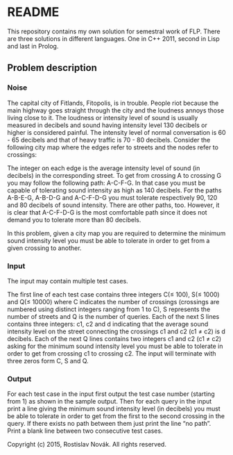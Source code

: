 # README #

This repository contains my own solution for semestral work of FLP. There are three solutions in different languages. One in C++ 2011, second in Lisp and last in Prolog.

## Problem description ##

### Noise ###
The capital city of Fitlands, Fitopolis, is in trouble. People riot because the main highway goes straight through the city and the loudness annoys those living close to it. The loudness or intensity level of sound is usually measured in decibels and sound having intensity level 130 decibels or higher is considered painful. The intensity level of normal conversation is 60 - 65 decibels and that of heavy traffic is 70 - 80 decibels. Consider the following city map where the edges refer to streets and the nodes refer to crossings:

The integer on each edge is the average intensity level of sound (in decibels) in the corresponding street. To get from crossing A to crossing G you may follow the following path: A-C-F-G. In that case you must be capable of tolerating sound intensity as high as 140 decibels. For the paths A-B-E-G, A-B-D-G and A-C-F-D-G you must tolerate respectively 90, 120 and 80 decibels of sound intensity. There are other paths, too. However, it is clear that A-C-F-D-G is the most comfortable path since it does not demand you to tolerate more than 80 decibels.

In this problem, given a city map you are required to determine the minimum sound intensity level you must be able to tolerate in order to get from a given crossing to another.

### Input ###
The input may contain multiple test cases.

The first line of each test case contains three integers C(≤ 100), S(≤ 1000) and Q(≤ 10000) where C indicates the number of crossings (crossings are numbered using distinct integers ranging from 1 to C), S represents the number of streets and Q is the number of queries. Each of the next S lines contains three integers: c1, c2 and d indicating that the average sound intensity level on the street connecting the crossings c1 and c2 (c1 ≠ c2) is d decibels. Each of the next Q lines contains two integers c1 and c2 (c1 ≠ c2) asking for the minimum sound intensity level you must be able to tolerate in order to get from crossing c1 to crossing c2. The input will terminate with three zeros form C, S and Q.

### Output ###
For each test case in the input first output the test case number (starting from 1) as shown in the sample output. Then for each query in the input print a line giving the minimum sound intensity level (in decibels) you must be able to tolerate in order to get from the first to the second crossing in the query. If there exists no path between them just print the line “no path”. Print a blank line between two consecutive test cases.

Copyright (c) 2015, Rostislav Novák. All rights reserved.